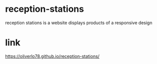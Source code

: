 # reception-stations
reception stations is a website displays products of a responsive design 

# link
https://oliverlo78.github.io/reception-stations/
